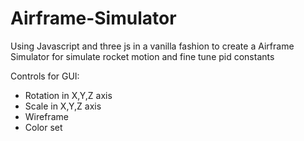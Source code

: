 # Airframe-Simulator
Using Javascript and three js in a vanilla fashion to create a Airframe Simulator for simulate rocket motion and fine tune pid constants

Controls for GUI:
- Rotation in X,Y,Z axis
- Scale in X,Y,Z axis
- Wireframe
- Color set
